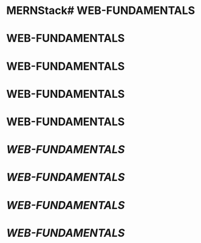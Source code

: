 # MERNStack# WEB-FUNDAMENTALS
# WEB-FUNDAMENTALS
# WEB-FUNDAMENTALS
# WEB-FUNDAMENTALS
# WEB-FUNDAMENTALS
# _WEB-FUNDAMENTALS_
# _WEB-FUNDAMENTALS_
# _WEB-FUNDAMENTALS_
# _WEB-FUNDAMENTALS_
